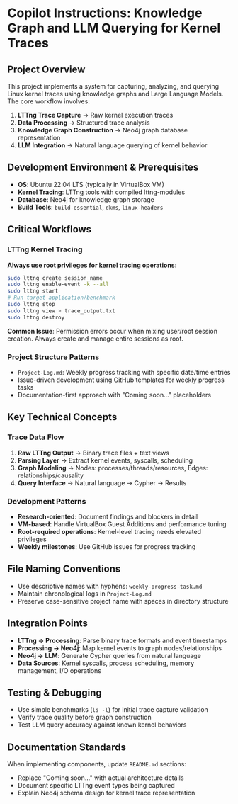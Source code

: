 # Copilot Instructions: Knowledge Graph and LLM Querying for Kernel Traces

## Project Overview
This project implements a system for capturing, analyzing, and querying Linux kernel traces using knowledge graphs and Large Language Models. The core workflow involves:
1. **LTTng Trace Capture** → Raw kernel execution traces  
2. **Data Processing** → Structured trace analysis
3. **Knowledge Graph Construction** → Neo4j graph database representation
4. **LLM Integration** → Natural language querying of kernel behavior

## Development Environment & Prerequisites
- **OS**: Ubuntu 22.04 LTS (typically in VirtualBox VM)
- **Kernel Tracing**: LTTng tools with compiled lttng-modules
- **Database**: Neo4j for knowledge graph storage
- **Build Tools**: `build-essential`, `dkms`, `linux-headers`

## Critical Workflows

### LTTng Kernel Tracing
**Always use root privileges for kernel tracing operations:**
```bash
sudo lttng create session_name
sudo lttng enable-event -k --all
sudo lttng start
# Run target application/benchmark
sudo lttng stop
sudo lttng view > trace_output.txt
sudo lttng destroy
```

**Common Issue**: Permission errors occur when mixing user/root session creation. Always create and manage entire sessions as root.

### Project Structure Patterns
- `Project-Log.md`: Weekly progress tracking with specific date/time entries
- Issue-driven development using GitHub templates for weekly progress tasks
- Documentation-first approach with "Coming soon..." placeholders

## Key Technical Concepts

### Trace Data Flow
1. **Raw LTTng Output** → Binary trace files + text views
2. **Parsing Layer** → Extract kernel events, syscalls, scheduling
3. **Graph Modeling** → Nodes: processes/threads/resources, Edges: relationships/causality
4. **Query Interface** → Natural language → Cypher → Results

### Development Patterns
- **Research-oriented**: Document findings and blockers in detail
- **VM-based**: Handle VirtualBox Guest Additions and performance tuning
- **Root-required operations**: Kernel-level tracing needs elevated privileges
- **Weekly milestones**: Use GitHub issues for progress tracking

## File Naming Conventions
- Use descriptive names with hyphens: `weekly-progress-task.md`
- Maintain chronological logs in `Project-Log.md`
- Preserve case-sensitive project name with spaces in directory structure

## Integration Points
- **LTTng → Processing**: Parse binary trace formats and event timestamps
- **Processing → Neo4j**: Map kernel events to graph nodes/relationships
- **Neo4j → LLM**: Generate Cypher queries from natural language
- **Data Sources**: Kernel syscalls, process scheduling, memory management, I/O operations

## Testing & Debugging
- Use simple benchmarks (`ls -l`) for initial trace capture validation
- Verify trace quality before graph construction
- Test LLM query accuracy against known kernel behaviors

## Documentation Standards
When implementing components, update `README.md` sections:
- Replace "Coming soon..." with actual architecture details
- Document specific LTTng event types being captured
- Explain Neo4j schema design for kernel trace representation
